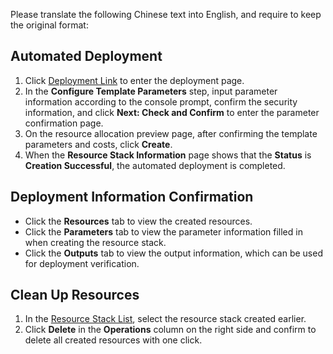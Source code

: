 Please translate the following Chinese text into English, and require to keep the original format:
## Automated Deployment
1. Click [Deployment Link](https://ros.console.aliyun.com/region/stacks/create?templateUrl=https://ros-public-templates.oss-cn-hangzhou.aliyuncs.com/ros-templates/examples/elastic/existing-vpc-single-zookeeper.yml&hideStepRow=true&hideStackConfig=true&pageTitle=&isSimplified=true&balanceIntercept=true) to enter the deployment page.
2. In the **Configure Template Parameters** step, input parameter information according to the console prompt, confirm the security information, and click **Next: Check and Confirm** to enter the parameter confirmation page.
3. On the resource allocation preview page, after confirming the template parameters and costs, click **Create**.
4. When the **Resource Stack Information** page shows that the **Status** is **Creation Successful**, the automated deployment is completed.

## Deployment Information Confirmation
- Click the **Resources** tab to view the created resources.
- Click the **Parameters** tab to view the parameter information filled in when creating the resource stack.
- Click the **Outputs** tab to view the output information, which can be used for deployment verification.

## Clean Up Resources
1. In the [Resource Stack List](https://ros.console.aliyun.com/region/stacks), select the resource stack created earlier.
2. Click **Delete** in the **Operations** column on the right side and confirm to delete all created resources with one click. 